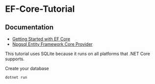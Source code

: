# EF-Core-Tutorial

## Documentation
- [Getting Started with EF Core](https://docs.microsoft.com/th-th/ef/core/get-started/overview/first-app?tabs=netcore-cli)
- [Npgsql Entity Framework Core Provider](https://www.npgsql.org/efcore/)


This tutorial uses SQLite because it runs on all platforms that .NET Core supports.

Create your database
````
dotnet run
````

